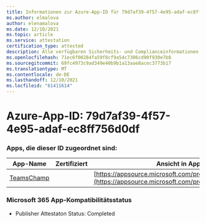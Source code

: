 ```yaml
---
title: Informationen zur Azure-App-ID für 79d7af39-4f57-4e95-adaf-ec8ff756d0df
ms.author: elmalova
author: elenamalova
ms.date: 12/10/2021
ms.topic: article
ms.service: attestation
certification_type: attested
description: Alle verfügbaren Sicherheits- und Complianceinformationen für 79d7af39-4f57-4e95-adaf-ec8ff756d0df.
ms.openlocfilehash: 71ec6f00284fa59f8cf9a54c7306cd90f930e7b8
ms.sourcegitcommit: 69fc4973c9ad349e40b9b1a13aae8acec3773b17
ms.translationtype: MT
ms.contentlocale: de-DE
ms.lasthandoff: 12/10/2021
ms.locfileid: "61411614"
---
```

# <a name="azure-app-id-79d7af39-4f57-4e95-adaf-ec8ff756d0df"></a>Azure-App-ID: 79d7af39-4f57-4e95-adaf-ec8ff756d0df


### <a name="apps-associated-with-this-id"></a>Apps, die dieser ID zugeordnet sind:
| **App-Name** | **Zertifiziert** | **Ansicht in AppSource** |
|--------------|---------------|-----------------------|
| [TeamsChamp](https://docs.microsoft.com/microsoft-365-app-certification/forward/WA200001487) |  | [https://appsource.microsoft.com/product/office/WA200001487](https://appsource.microsoft.com/product/office/WA200001487) |

### <a name="microsoft-365-app-compliance-status"></a>Microsoft 365 App-Kompatibilitätsstatus
- Publisher Attestaton Status: Completed
